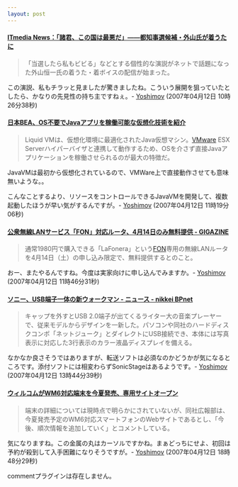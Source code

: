 ```yaml
---
layout: post
---
```

<h4><a href="http://www.itmedia.co.jp/news/articles/0704/09/news045.html">ITmedia News：「諸君、この国は最悪だ」――都知事選候補・外山氏が着うたに</a></h4>
<blockquote><p>「当選したら私もビビる」などとする個性的な演説がネットで話題になった外山恒一氏の着うた・着ボイスの配信が始まった。</p>
</blockquote>
<p>この演説、私もチラッと見ましたが驚きましたね。こういう展開を狙っていたとしたら、かなりの先見性の持ち主ですねぇ。- <a href="/?page=Yoshimov" class="wikipage">Yoshimov</a> (2007年04月12日 10時26分38秒)</p>
<h4><a href="http://enterprise.watch.impress.co.jp/cda/topic/2007/04/12/10057.html?ref=rss">日本BEA、OS不要でJavaアプリを稼働可能な仮想化技術を紹介</a></h4>
<blockquote><p>Liquid VMは、仮想化環境に最適化されたJava仮想マシン。<a href="http://www.vmware.com/jp/products/player/">VMware</a> ESX Serverハイパーバイザと連携して動作するため、OSを介さず直接Javaアプリケーションを稼働させられるのが最大の特徴だ。</p>
</blockquote>
<p>JavaVMは最初から仮想化されているので、VMWare上で直接動作させても意味無いような。。</p>
<p>こんなことするより、リソースをコントロールできるJavaVMを開発して、複数起動したほうが早い気がするんですが。- <a href="/?page=Yoshimov" class="wikipage">Yoshimov</a> (2007年04月12日 11時19分06秒)</p>
<h4><a href="http://gigazine.net/index.php?/news/comments/20070412_fon/">公衆無線LANサービス「FON」対応ルータ、4月14日のみ無料提供 - GIGAZINE</a></h4>
<blockquote><p>通常1980円で購入できる「LaFonera」という<a href="http://jp.fon.com/">FON</a>専用の無線LANルータを4月14日（土）の申し込み限定で、無料提供するとのこと。</p>
</blockquote>
<p>おー、またやるんですね。今度は実家向けに申し込んでみますか。- <a href="/?page=Yoshimov" class="wikipage">Yoshimov</a> (2007年04月12日 11時46分31秒)</p>
<h4><a href="http://www.nikkeibp.co.jp/news/flash/530781.html">ソニー、USB端子一体の新ウォークマン - ニュース - nikkei BPnet</a></h4>
<blockquote><p>キャップを外すとUSB 2.0端子が出てくるライター大の音楽プレーヤーで、従来モデルからデザインを一新した。パソコンや同社のハードディスクコンポ「ネットジューク」とダイレクトにUSB接続でき、本体には写真表示に対応した3行表示のカラー液晶ディスプレイを備える。</p>
</blockquote>
<p>なかなか良さそうではありますが、転送ソフトは必須なのかどうかが気になるところです。添付ソフトには相変わらずSonicStageはあるようです。- <a href="/?page=Yoshimov" class="wikipage">Yoshimov</a> (2007年04月12日 13時44分39秒)</p>
<h4><a href="http://k-tai.impress.co.jp/cda/article/news_toppage/34071.html">ウィルコムがWM6対応端末を今夏発売、専用サイトオープン</a></h4>
<blockquote><p>端末の詳細については現時点で明らかにされていないが、同社広報部は、今夏発売予定のWM6対応スマートフォンのWebサイトであるとし、「今後、順次情報を追加していく」とコメントしている。</p>
</blockquote>
<p>気になりますね。この金属の丸はカーソルですかね。まぁどっちにせよ、初回は予約が殺到して入手困難になりそうですが。- <a href="/?page=Yoshimov" class="wikipage">Yoshimov</a> (2007年04月12日 18時48分29秒)</p>
<p><span class="error">commentプラグインは存在しません。</span> </p>
